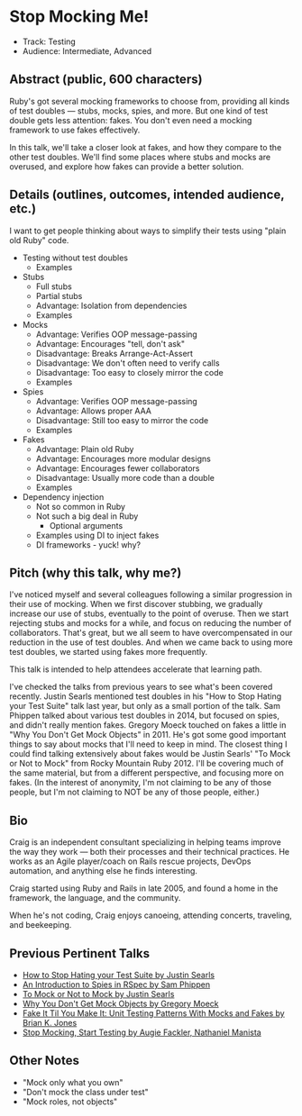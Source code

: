 Stop Mocking Me!
================

* Track: Testing
* Audience: Intermediate, Advanced


Abstract (public, 600 characters)
--------

Ruby's got several mocking frameworks to choose from,
providing all kinds of test doubles — stubs, mocks, spies, and more.
But one kind of test double gets less attention: fakes.
You don't even need a mocking framework to use fakes effectively.

In this talk, we'll take a closer look at fakes,
and how they compare to the other test doubles.
We'll find some places where stubs and mocks are overused,
and explore how fakes can provide a better solution.


Details (outlines, outcomes, intended audience, etc.)
-------

I want to get people thinking about ways to simplify their tests using "plain old Ruby" code.

* Testing without test doubles
    * Examples
* Stubs
    * Full stubs
    * Partial stubs
    * Advantage: Isolation from dependencies
    * Examples
* Mocks
    * Advantage: Verifies OOP message-passing
    * Advantage: Encourages "tell, don't ask"
    * Disadvantage: Breaks Arrange-Act-Assert
    * Disadvantage: We don't often need to verify calls
    * Disadvantage: Too easy to closely mirror the code
    * Examples
* Spies
    * Advantage: Verifies OOP message-passing
    * Advantage: Allows proper AAA
    * Disadvantage: Still too easy to mirror the code
    * Examples
* Fakes
    * Advantage: Plain old Ruby
    * Advantage: Encourages more modular designs
    * Advantage: Encourages fewer collaborators
    * Disadvantage: Usually more code than a double
    * Examples
* Dependency injection
    * Not so common in Ruby
    * Not such a big deal in Ruby
        * Optional arguments
    * Examples using DI to inject fakes
    * DI frameworks - yuck! why?


Pitch (why this talk, why me?)
-----

I've noticed myself and several colleagues following a similar progression in their use of mocking.
When we first discover stubbing, we gradually increase our use of stubs, eventually to the point of overuse.
Then we start rejecting stubs and mocks for a while, and focus on reducing the number of collaborators.
That's great, but we all seem to have overcompensated in our reduction in the use of test doubles.
And when we came back to using more test doubles, we started using fakes more frequently.

This talk is intended to help attendees accelerate that learning path.

I've checked the talks from previous years to see what's been covered recently.
Justin Searls mentioned test doubles in his "How to Stop Hating your Test Suite" talk last year,
but only as a small portion of the talk.
Sam Phippen talked about various test doubles in 2014, but focused on spies,
and didn't really mention fakes.
Gregory Moeck touched on fakes a little in "Why You Don't Get Mock Objects" in 2011.
He's got some good important things to say about mocks that I'll need to keep in mind.
The closest thing I could find talking extensively about fakes would be
Justin Searls' "To Mock or Not to Mock" from Rocky Mountain Ruby 2012.
I'll be covering much of the same material, but from a different perspective,
and focusing more on fakes.
(In the interest of anonymity, I'm not claiming to be any of those people,
but I'm not claiming to NOT be any of those people, either.)


Bio
---

Craig is an independent consultant specializing in helping teams improve the way they work — both their processes and their technical practices. He works as an Agile player/coach on Rails rescue projects, DevOps automation, and anything else he finds interesting.

Craig started using Ruby and Rails in late 2005, and found a home in the framework, the language, and the community.

When he's not coding, Craig enjoys canoeing, attending concerts, traveling, and beekeeping.


Previous Pertinent Talks
------------------------

* [How to Stop Hating your Test Suite by Justin Searls](http://confreaks.tv/videos/rubyconf2015-how-to-stop-hating-your-test-suite)
* [An Introduction to Spies in RSpec by Sam Phippen](http://confreaks.tv/videos/rubyconf2014-an-introduction-to-spies-in-rspec)
* [To Mock or Not to Mock by Justin Searls](https://confreaks.tv/videos/rockymtnruby2012-to-mock-or-not-to-mock)
* [Why You Don't Get Mock Objects by Gregory Moeck](https://www.youtube.com/watch?v=R9FOchgTtLM)
* [Fake It Til You Make It: Unit Testing Patterns With Mocks and Fakes by Brian K. Jones](https://www.youtube.com/watch?v=hvPYuqzTPIk)
* [Stop Mocking, Start Testing by Augie Fackler, Nathaniel Manista](https://www.youtube.com/watch?v=Xu5EhKVZdV8)


Other Notes
-----------

* "Mock only what you own"
* "Don't mock the class under test"
* "Mock roles, not objects"
